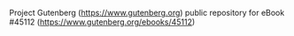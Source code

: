 Project Gutenberg (https://www.gutenberg.org) public repository for eBook #45112 (https://www.gutenberg.org/ebooks/45112)
